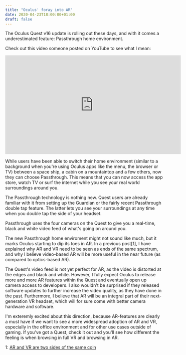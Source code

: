 ```yaml
---
title: "Oculus' foray into AR"
date: 2020-04-23T18:00:00+01:00
draft: false
---
```


The Oculus Quest v16 update is rolling out these days, and with it comes a underestimated feature: Passthrough home environment.

Check out this video someone posted on YouTube to see what I mean:
<center>
<iframe width="560" height="315" src="https://www.youtube-nocookie.com/embed/Ql5dMhr3SG4" frameborder="0" allow="accelerometer; autoplay; encrypted-media; gyroscope; picture-in-picture" allowfullscreen></iframe>
</center>

While users have been able to switch their home environment (similar to a background when you're using Oculus apps like the menu, the browser or TV) between a space ship, a cabin on a mountaintop and a few others, now they can choose Passthrough. This means that you can now access the app store, watch TV or surf the internet while you see your real world surroundings around you.

The Passthrough technology is nothing new. Quest users are already familiar with it from setting up the Guardian or the fairly recent Passthrough double tap feature. The latter lets you see your surroundings at any time when you double tap the side of your headset.

Passthrough uses the four cameras on the Quest to give you a real-time, black and white video feed of what's going on around you.

The new Passthrough home enviroment might not sound like much, but it marks Oculus starting to dip its toes in AR. In a previous post[1], I have explained why AR and VR need to be seen as ends of the same spectrum, and why I believe video-based AR will be more useful in the near future (as compared to optics-based AR).

The Quest's video feed is not yet perfect for AR, as the video is distorted at the edges and black and white. However, I fully expect Oculus to release more and more AR features within the Quest and eventually open up camera access to developers. I also wouldn't be surprised if they released software updates to further increase the video quality, as they have done in the past. Furthermore, I believe that AR will be an integral part of their next-generation VR headset, which will for sure come with better camera hardware and software.

I'm exteremly excited about this direction, because AR-features are clearly a must have if we want to see a more widespread adoption of AR and VR, especially in the office environment and for other use cases outside of gaming. If you've got a Quest, check it out and you'll see how different the feeling is when browsing in full VR and browsing in AR.


1: [AR and VR are two sides of the same coin](/post/ar-vr-two-sides-of-the-same-coin/)